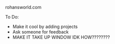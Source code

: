 rohansworld.com

To Do:

- Make it cool by adding projects
- Ask someone for feedback
- MAKE IT TAKE UP WINDOW IDK HOW????????
